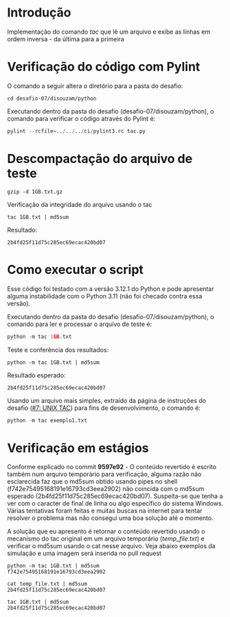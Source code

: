 # Introdução

Implementação do comando _tac_ que lê um arquivo e exibe as linhas em ordem inversa - da última para a primeira


# Verificação do código com Pylint

O comando a seguir altera o diretório para a pasta do desafio:

```shell
cd desafio-07/disouzam/python
```

Executando dentro da pasta do desafio (desafio-07/disouzam/python), o comando para verificar o código através do Pylint é:

```python
pylint --rcfile=../../../ci/pylint3.rc tac.py
```

# Descompactação do arquivo de teste

```shell
gzip -d 1GB.txt.gz
```

Verificação da integridade do arquivo usando o tac
```shell
tac 1GB.txt | md5sum
```

Resultado: 
```
2b4fd25f11d75c285ec69ecac420bd07
```

# Como executar o script

Esse código foi testado com a versão 3.12.1 do Python e pode apresentar alguma instabilidade com o Python 3.11 (não foi checado contra essa versão).

Executando dentro da pasta do desafio (desafio-07/disouzam/python), o comando para ler e processar o arquivo de teste é:

```python
python -m tac 1GB.txt
```

Teste e conferência dos resultados:
```shell
python -m tac 1GB.txt | md5sum
```

Resultado esperado:
```shell
2b4fd25f11d75c285ec69ecac420bd07
```

Usando um arquivo mais simples, extraído da página de instruções do desafio ([#7: UNIX TAC](https://osprogramadores.com/desafios/d07/)) para fins de desenvolvimento, o comando é:

```python
python -m tac exemplo1.txt
```

# Verificação em estágios

Conforme explicado no commit **9597e92** - O conteúdo revertido é escrito também num arquivo temporário para verificação, alguma razão não esclarecida faz que o md5sum obtido usando pipes no shell (f742e75495168191e16793cd3eea2902) não coincida com o md5sum esperado (2b4fd25f11d75c285ec69ecac420bd07). Suspeita-se que tenha a ver com o caracter de final de linha ou algo específico do sistema Windows. Várias tentativas foram feitas e muitas buscas na internet para tentar resolver o problema mas não consegui uma boa solução até o momento.

A solução que eu apresento é retornar o conteúdo revertido usando o mecanismo do tac original em um arquivo temporário (_temp_file.txt_) e verificar o md5sum usando o cat nesse arquivo. Veja abaixo exemplos da simulação e uma imagem será inserida no pull request

```shell
python -m tac 1GB.txt | md5sum
f742e75495168191e16793cd3eea2902

cat temp_file.txt | md5sum
2b4fd25f11d75c285ec69ecac420bd07

tac 1GB.txt | md5sum
2b4fd25f11d75c285ec69ecac420bd07
```

